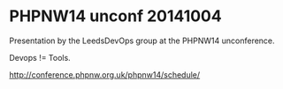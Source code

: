 PHPNW14 unconf 20141004
=======================

Presentation by the LeedsDevOps group at the PHPNW14 unconference.

Devops != Tools.

http://conference.phpnw.org.uk/phpnw14/schedule/